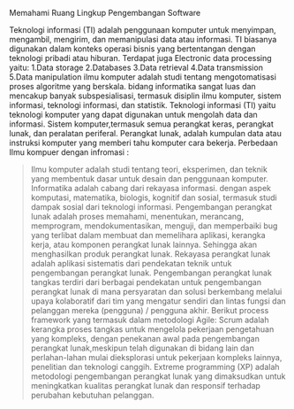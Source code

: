 Memahami Ruang Lingkup Pengembangan Software

Teknologi informasi (TI) adalah penggunaan komputer untuk menyimpan, mengambil, mengirim, dan memanipulasi data atau informasi. 
TI biasanya digunakan dalam konteks operasi bisnis yang bertentangan dengan teknologi pribadi atau hiburan.
Terdapat juga Electronic data processing yaitu:
1.Data storage
2.Databases
3.Data retrieval
4.Data transmission
5.Data manipulation
ilmu komputer adalah studi tentang mengotomatisasi proses algoritme yang berskala. 
bidang informatika sangat luas dan mencakup banyak subspesialisasi, termasuk disiplin ilmu komputer, sistem informasi, 
teknologi informasi, dan statistik.
Teknologi informasi (TI) yaitu teknologi komputer yang dapat digunakan untuk mengolah data dan informasi.
Sistem komputer,termasuk semua perangkat keras, perangkat lunak, dan peralatan periferal.
Perangkat lunak, adalah kumpulan data atau instruksi komputer yang memberi tahu komputer cara bekerja. 
Perbedaan Ilmu kompuer dengan infromasi :
>Ilmu komputer adalah studi tentang teori, eksperimen, dan teknik yang membentuk dasar untuk desain dan penggunaan komputer.
>Informatika adalah cabang dari rekayasa informasi. dengan aspek komputasi, matematika, biologis, kognitif dan sosial, termasuk studi dampak sosial dari teknologi informasi.
Pengembangan perangkat lunak adalah proses memahami, menentukan, merancang, memprogram, mendokumentasikan, menguji, 
dan memperbaiki bug yang terlibat dalam membuat dan memelihara aplikasi, kerangka kerja, 
atau komponen perangkat lunak lainnya. Sehingga akan menghasilkan produk perangkat lunak.
Rekayasa perangkat lunak adalah aplikasi sistematis dari pendekatan teknik untuk pengembangan perangkat lunak.
Pengembangan perangkat lunak tangkas terdiri dari berbagai pendekatan untuk pengembangan perangkat lunak di mana persyaratan
dan solusi berkembang melalui upaya kolaboratif dari tim yang mengatur sendiri dan lintas fungsi dan pelanggan mereka (pengguna) / pengguna akhir.
Berikut process framework yang termasuk dalam metodologi Agile:
>Scrum adalah kerangka proses tangkas untuk mengelola pekerjaan pengetahuan yang kompleks, 
dengan penekanan awal pada pengembangan perangkat lunak,meskipun telah digunakan di bidang lain 
dan perlahan-lahan mulai dieksplorasi untuk pekerjaan kompleks lainnya, penelitian dan teknologi canggih.
>Extreme programming (XP) adalah metodologi pengembangan perangkat lunak yang dimaksudkan untuk meningkatkan kualitas perangkat lunak 
dan responsif terhadap perubahan kebutuhan pelanggan.